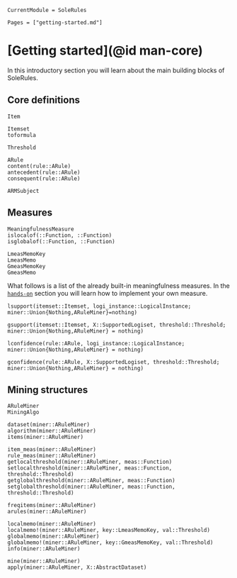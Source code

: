 ```@meta
CurrentModule = SoleRules
```

```@contents
Pages = ["getting-started.md"]
```

# [Getting started](@id man-core)

In this introductory section you will learn about the main building blocks of SoleRules.

## Core definitions

```@docs
Item

Itemset
toformula

Threshold

ARule
content(rule::ARule)
antecedent(rule::ARule)
consequent(rule::ARule)

ARMSubject
```

## Measures

```@docs
MeaningfulnessMeasure
islocalof(::Function, ::Function)
isglobalof(::Function, ::Function)

LmeasMemoKey
LmeasMemo
GmeasMemoKey
GmeasMemo
```

What follows is a list of the already built-in meaningfulness measures.
In the [`hands-on`](@ref) section you will learn how to implement your own measure.

```@docs
lsupport(itemset::Itemset, logi_instance::LogicalInstance; miner::Union{Nothing,ARuleMiner}=nothing)

gsupport(itemset::Itemset, X::SupportedLogiset, threshold::Threshold; miner::Union{Nothing,ARuleMiner} = nothing)

lconfidence(rule::ARule, logi_instance::LogicalInstance; miner::Union{Nothing,ARuleMiner} = nothing)

gconfidence(rule::ARule, X::SupportedLogiset, threshold::Threshold; miner::Union{Nothing,ARuleMiner} = nothing)
```

## Mining structures

```@docs
ARuleMiner
MiningAlgo

dataset(miner::ARuleMiner)
algorithm(miner::ARuleMiner)
items(miner::ARuleMiner)

item_meas(miner::ARuleMiner)
rule_meas(miner::ARuleMiner)
getlocalthreshold(miner::ARuleMiner, meas::Function)
setlocalthreshold(miner::ARuleMiner, meas::Function, threshold::Threshold)
getglobalthreshold(miner::ARuleMiner, meas::Function)
setglobalthreshold(miner::ARuleMiner, meas::Function, threshold::Threshold)

freqitems(miner::ARuleMiner)
arules(miner::ARuleMiner)

localmemo(miner::ARuleMiner)
localmemo!(miner::ARuleMiner, key::LmeasMemoKey, val::Threshold)
globalmemo(miner::ARuleMiner)
globalmemo!(miner::ARuleMiner, key::GmeasMemoKey, val::Threshold)
info(miner::ARuleMiner)

mine(miner::ARuleMiner)
apply(miner::ARuleMiner, X::AbstractDataset)
```